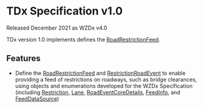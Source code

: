# TDx Specification v1.0
Released December 2021 as WZDx v4.0

TDx version 1.0 implements defines the [RoadRestrictionFeed](/spec-content/objects/RoadRestrictionFeed.md). 

## Features
- Define the [RoadRestrictionFeed](/spec-content/objects/RoadRestrictionFeed.md) and [RestrictionRoadEvent](/spec-content/objects/RestrictionRoadEvent.md) to enable providing a feed of restrictions on roadways, such as bridge clearances, using objects and enumerations developed for the WZDx Specification (including [Restriction](/spec-content/objects/Restriction.md), [Lane](/spec-content/objects/Lane.md), [RoadEventCoreDetails](/spec-content/objects/RoadEventCoreDetails.md), [FeedInfo](/spec-content/objects/FeedInfo.md), and [FeedDataSource](/spec-content/objects/FeedDataSource.md))
